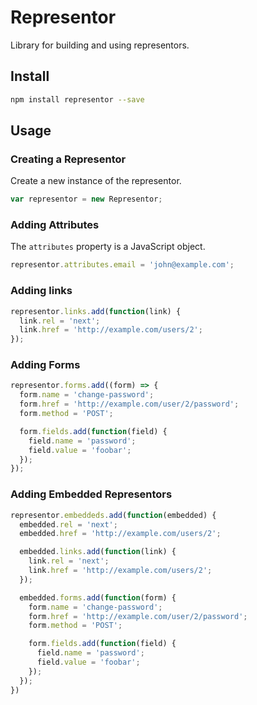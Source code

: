 # Representor

Library for building and using representors.

## Install

```sh
npm install representor --save
```

## Usage

### Creating a Representor

Create a new instance of the representor.

```javascript
var representor = new Representor;
```

### Adding Attributes

The `attributes` property is a JavaScript object.

```javascript
representor.attributes.email = 'john@example.com';
```

### Adding links

```javascript
representor.links.add(function(link) {
  link.rel = 'next';
  link.href = 'http://example.com/users/2';
});
```

### Adding Forms

```javascript
representor.forms.add((form) => {
  form.name = 'change-password';
  form.href = 'http://example.com/user/2/password';
  form.method = 'POST';

  form.fields.add(function(field) {
    field.name = 'password';
    field.value = 'foobar';
  });
});
```

### Adding Embedded Representors

```javascript
representor.embeddeds.add(function(embedded) {
  embedded.rel = 'next';
  embedded.href = 'http://example.com/users/2';

  embedded.links.add(function(link) {
    link.rel = 'next';
    link.href = 'http://example.com/users/2';
  });

  embedded.forms.add(function(form) {
    form.name = 'change-password';
    form.href = 'http://example.com/user/2/password';
    form.method = 'POST';

    form.fields.add(function(field) {
      field.name = 'password';
      field.value = 'foobar';
    });
  });
})
```
